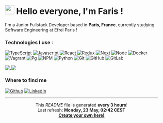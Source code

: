 <h1><img src="https://cultofthepartyparrot.com/flags/hd/franceparrot.gif" width="30"/> Hello everyone, I'm Faris !</h1>

<p>I'm a Junior Fullstack Developer based in <b>Paris, France</b>, currently studying Software Engineering at Efrei Paris !</p>
<h3>Technologies I use :</h3>
<p>
  <img alt="TypeScript" src="https://img.shields.io/badge/-TypeScript-black?style=flat-square&logo=typescript" />
  <img alt="Javascript" src="https://img.shields.io/badge/-JavaScript-black?style=flat-square&logo=javascript" />
  <img alt="React" src="https://img.shields.io/badge/-React-grey?style=flat-square&logo=react">
  <img alt="Redux" src="https://img.shields.io/badge/-Redux-blueviolet?style=flat-square&logo=redux" >
  <img alt="Next" src="https://img.shields.io/badge/-Next.js-black?style=flat-square&logo=next.js">
  <img alt="Node" src="https://img.shields.io/badge/-Node.js-green?style=flat-square&logo=node.js">
  <img alt="Docker" src="https://img.shields.io/badge/-Docker-0db7ed?style=flat-square&logo=Docker&logoColor=white" />
  <img alt="Vagrant" src="https://img.shields.io/badge/-Vagrant-145ff6?style=flat-square&logo=vagrant&logoColor=white" />
  <img alt="Pg" src="https://img.shields.io/badge/-Postgresql-lightgrey?style=flat-square&logo=postgresql" >
  <img alt="NPM" src="https://img.shields.io/badge/-npm-CB3837?style=flat-square&logo=npm&logoColor=white" />
  <img alt="Python" src="https://img.shields.io/badge/-Python-3776AB?style=flat-square&logo=python&logoColor=white" />
  <img alt="Git" src="https://img.shields.io/badge/-Git-F05032?style=flat-square&logo=git&logoColor=white" />
  <img alt="GitHub" src="https://img.shields.io/badge/-GitHub-181717?style=flat-square&logo=github" />
  <img alt="GitLab" src="https://img.shields.io/badge/-GitLab-FCA121?style=flat-square&logo=gitlab" />
</p>

<a href="https://github.com/Farischt">
  <img align="center" src="https://github-readme-stats.vercel.app/api?username=farischt&count_private=true&show_icons=true&theme=radical" />
</a>
<a href="https://github.com/Farischt">
  <img align="center" src="https://github-readme-stats.vercel.app/api/top-langs/?username=farischt&layout=compact" />
</a>

<h3>Where to find me</h3>
<p><a href="https://github.com/Farischt" target="_blank"><img alt="Github" src="https://img.shields.io/badge/GitHub-%2312100E.svg?&style=for-the-badge&logo=Github&logoColor=white" /></a> <a href="https://www.linkedin.com/in/farischtatou1999/" target="_blank"><img alt="LinkedIn" src="https://img.shields.io/badge/linkedin-%230077B5.svg?&style=for-the-badge&logo=linkedin&logoColor=white" /></a></p>

---

<p align="center">This <i>README</i> file is generated <b>every 3 hours</b>!</br>Last refresh: <b>Monday, 23 May, 02:42 CEST<b> <br /><a href="https://medium.com/@th.guibert/how-to-create-a-self-updating-readme-md-for-your-github-profile-f8b05744ca91">Create your own here!</a></p>

